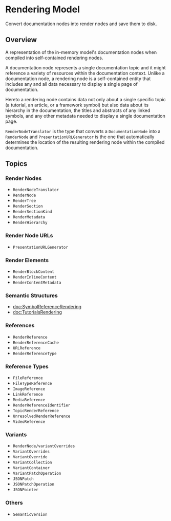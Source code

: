 # Rendering Model

Convert documentation nodes into render nodes and save them to disk.

## Overview

A representation of the in-memory model's documentation nodes when compiled into self-contained rendering nodes.

A documentation node represents a single documentation topic and it might reference a variety of resources within the documentation context. Unlike a documentation node, a rendering node is a self-contained entity that includes any and all data necessary to display a single page of documentation.

Hereto a rendering node contains data not only about a single specific topic (a tutorial, an article, or a framework symbol) but also data about its hierarchy in the documentation, the titles and abstracts of any linked symbols, and any other metadata needed to display a single documentation page.

``RenderNodeTranslator`` is the type that converts a ``DocumentationNode`` into a ``RenderNode`` and ``PresentationURLGenerator`` is the one that automatically determines the location of the resulting rendering node within the compiled documentation.

## Topics

### Render Nodes

- ``RenderNodeTranslator``
- ``RenderNode``
- ``RenderTree``
- ``RenderSection``
- ``RenderSectionKind``
- ``RenderMetadata``
- ``RenderHierarchy``

### Render Node URLs

- ``PresentationURLGenerator``

### Render Elements

- ``RenderBlockContent``
- ``RenderInlineContent``
- ``RenderContentMetadata``

### Semantic Structures

- <doc:SymbolReferenceRendering>
- <doc:TutorialsRendering>

### References

- ``RenderReference``
- ``RenderReferenceCache``
- ``URLReference``
- ``RenderReferenceType``

### Reference Types

- ``FileReference``
- ``FileTypeReference``
- ``ImageReference``
- ``LinkReference``
- ``MediaReference``
- ``RenderReferenceIdentifier``
- ``TopicRenderReference``
- ``UnresolvedRenderReference``
- ``VideoReference``

### Variants

- ``RenderNode/variantOverrides``
- ``VariantOverrides``
- ``VariantOverride``
- ``VariantCollection``
- ``VariantContainer``
- ``VariantPatchOperation``
- ``JSONPatch``
- ``JSONPatchOperation``
- ``JSONPointer``

### Others

- ``SemanticVersion``

<!-- Copyright (c) 2021-2025 Apple Inc and the Swift Project authors. All Rights Reserved. -->
